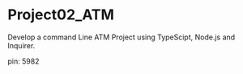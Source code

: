# Project02_ATM

Develop a command Line ATM Project using TypeScipt, Node.js and Inquirer.

pin: 5982

